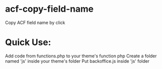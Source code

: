 # acf-copy-field-name
Copy ACF field name by click
# Quick Use: 
Add code from functions.php to your theme's function php
Create a folder named 'js' inside your theme's folder
Put backoffice.js inside 'js' folder
